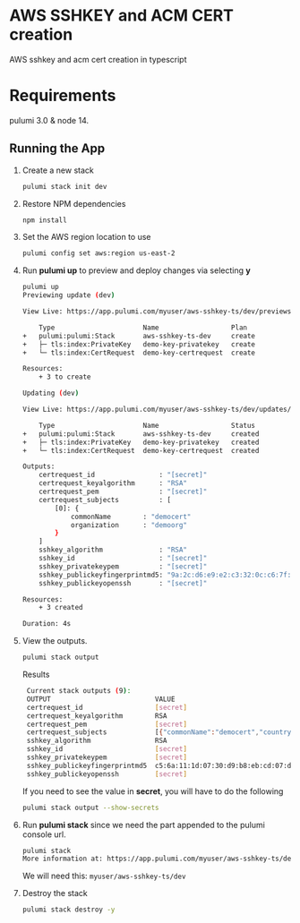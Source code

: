
# AWS SSHKEY and ACM CERT creation

AWS sshkey and acm cert creation in typescript

# Requirements

pulumi 3.0 & node 14.

## Running the App

1. Create a new stack

    ```bash
    pulumi stack init dev
    ```

1. Restore NPM dependencies

    ```bash
    npm install
    ```
1. Set the AWS region location to use
    ```bash
    pulumi config set aws:region us-east-2
    ```

1. Run **pulumi up** to preview and deploy changes via selecting **y**
    ```bash
    pulumi up
    Previewing update (dev)

    View Live: https://app.pulumi.com/myuser/aws-sshkey-ts/dev/previews/f244c0b0-2ba0-4b9a-9b25-c6b78f6d8c54

        Type                      Name                  Plan       
    +   pulumi:pulumi:Stack       aws-sshkey-ts-dev     create     
    +   ├─ tls:index:PrivateKey   demo-key-privatekey   create     
    +   └─ tls:index:CertRequest  demo-key-certrequest  create     
    
    Resources:
        + 3 to create

    Updating (dev)

    View Live: https://app.pulumi.com/myuser/aws-sshkey-ts/dev/updates/20

        Type                      Name                  Status      
    +   pulumi:pulumi:Stack       aws-sshkey-ts-dev     created     
    +   ├─ tls:index:PrivateKey   demo-key-privatekey   created     
    +   └─ tls:index:CertRequest  demo-key-certrequest  created     
    
    Outputs:
        certrequest_id                : "[secret]"
        certrequest_keyalgorithm      : "RSA"
        certrequest_pem               : "[secret]"
        certrequest_subjects          : [
            [0]: {
                commonName        : "democert"
                organization      : "demoorg"
            }
        ]
        sshkey_algorithm              : "RSA"
        sshkey_id                     : "[secret]"
        sshkey_privatekeypem          : "[secret]"
        sshkey_publickeyfingerprintmd5: "9a:2c:d6:e9:e2:c3:32:0c:c6:7f:e4:27:43:24:47:cc"
        sshkey_publickeyopenssh       : "[secret]"

    Resources:
        + 3 created

    Duration: 4s
    ```

1. View the outputs.
   ```bash
   pulumi stack output
   ```

   Results
   ```bash
    Current stack outputs (9):
    OUTPUT                          VALUE
    certrequest_id                  [secret]
    certrequest_keyalgorithm        RSA
    certrequest_pem                 [secret]
    certrequest_subjects            [{"commonName":"democert","country":"","locality":"","organization":"pulumi","organizationalUnit":"","postalCode":"","province":"","serialNumber":"","streetAddresses":[]}]
    sshkey_algorithm                RSA
    sshkey_id                       [secret]
    sshkey_privatekeypem            [secret]
    sshkey_publickeyfingerprintmd5  c5:6a:11:1d:07:30:d9:b8:eb:cd:07:d4:18:02:d5:82
    sshkey_publickeyopenssh         [secret]
   ```

   If you need to see the value in **secret**, you will have to do the following
   ```bash
   pulumi stack output --show-secrets
   ```

1. Run **pulumi stack** since we need the part appended to the pulumi console url.
    ```bash
    pulumi stack
    More information at: https://app.pulumi.com/myuser/aws-sshkey-ts/dev
    ```
    We will need this: `myuser/aws-sshkey-ts/dev`


1. Destroy the stack
    ```bash
    pulumi stack destroy -y
    ```